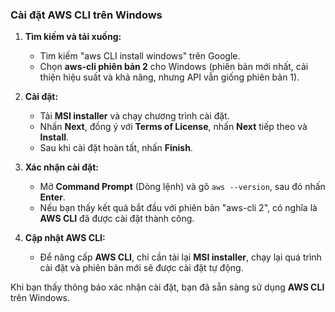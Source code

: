 ### Cài đặt **AWS CLI** trên **Windows**

1. **Tìm kiếm và tải xuống:**

   * Tìm kiếm "aws CLI install windows" trên Google.
   * Chọn **aws-cli phiên bản 2** cho Windows (phiên bản mới nhất, cải thiện hiệu suất và khả năng, nhưng API vẫn giống phiên bản 1).

2. **Cài đặt:**

   * Tải **MSI installer** và chạy chương trình cài đặt.
   * Nhấn **Next**, đồng ý với **Terms of License**, nhấn **Next** tiếp theo và **Install**.
   * Sau khi cài đặt hoàn tất, nhấn **Finish**.

3. **Xác nhận cài đặt:**

   * Mở **Command Prompt** (Dòng lệnh) và gõ `aws --version`, sau đó nhấn **Enter**.
   * Nếu bạn thấy kết quả bắt đầu với phiên bản "aws-cli 2", có nghĩa là **AWS CLI** đã được cài đặt thành công.

4. **Cập nhật AWS CLI:**

   * Để nâng cấp **AWS CLI**, chỉ cần tải lại **MSI installer**, chạy lại quá trình cài đặt và phiên bản mới sẽ được cài đặt tự động.

Khi bạn thấy thông báo xác nhận cài đặt, bạn đã sẵn sàng sử dụng **AWS CLI** trên Windows.
